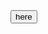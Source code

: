 <!DOCTYPE html>
<html>
<head>
	<title>Button</title>
</head>
<body>
      <Button>here</Button>
</body>
</html>
